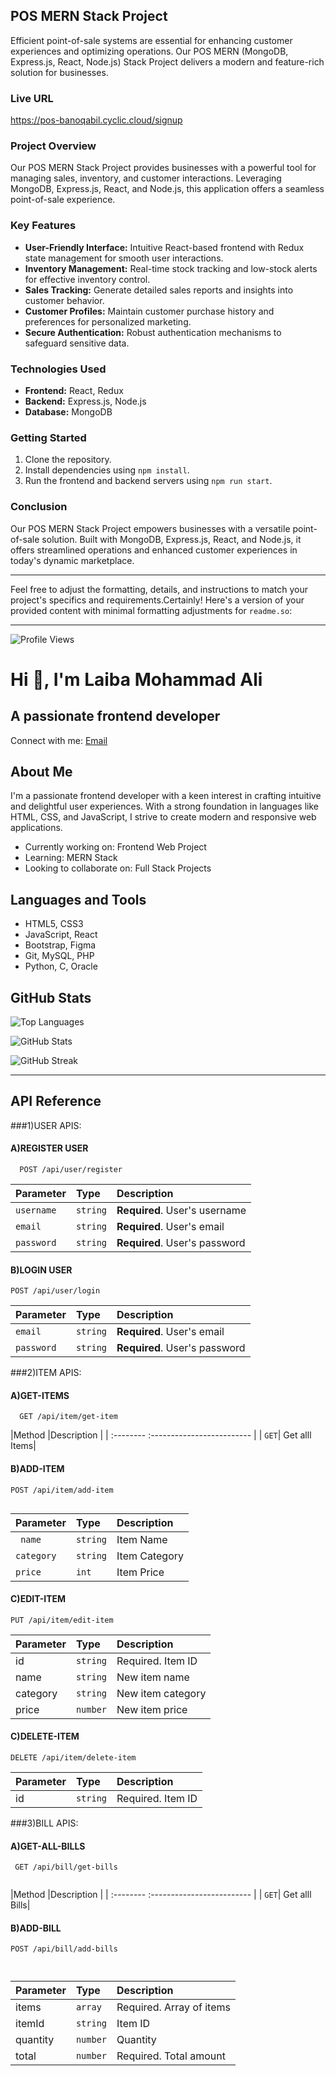 

## POS MERN Stack Project

Efficient point-of-sale systems are essential for enhancing customer experiences and optimizing operations. Our POS MERN (MongoDB, Express.js, React, Node.js) Stack Project delivers a modern and feature-rich solution for businesses.


### Live URL
https://pos-banoqabil.cyclic.cloud/signup


### Project Overview

Our POS MERN Stack Project provides businesses with a powerful tool for managing sales, inventory, and customer interactions. Leveraging MongoDB, Express.js, React, and Node.js, this application offers a seamless point-of-sale experience.

### Key Features

- **User-Friendly Interface:** Intuitive React-based frontend with Redux state management for smooth user interactions.
- **Inventory Management:** Real-time stock tracking and low-stock alerts for effective inventory control.
- **Sales Tracking:** Generate detailed sales reports and insights into customer behavior.
- **Customer Profiles:** Maintain customer purchase history and preferences for personalized marketing.
- **Secure Authentication:** Robust authentication mechanisms to safeguard sensitive data.

### Technologies Used

- **Frontend:** React, Redux
- **Backend:** Express.js, Node.js
- **Database:** MongoDB

### Getting Started

1. Clone the repository.
2. Install dependencies using `npm install`.
3. Run the frontend and backend servers using `npm run start`.

### Conclusion

Our POS MERN Stack Project empowers businesses with a versatile point-of-sale solution. Built with MongoDB, Express.js, React, and Node.js, it offers streamlined operations and enhanced customer experiences in today's dynamic marketplace.

---

Feel free to adjust the formatting, details, and instructions to match your project's specifics and requirements.Certainly! Here's a version of your provided content with minimal formatting adjustments for `readme.so`:

---

![Profile Views](https://komarev.com/ghpvc/?username=laiba-mohammadali-26&label=Profile%20views&color=0e75b6&style=flat)

# Hi 👋, I'm Laiba Mohammad Ali
## A passionate frontend developer

Connect with me: [Email](mailto:laibamohammadali@gmail.com)

## About Me

I'm a passionate frontend developer with a keen interest in crafting intuitive and delightful user experiences. With a strong foundation in languages like HTML, CSS, and JavaScript, I strive to create modern and responsive web applications.

- Currently working on: Frontend Web Project
- Learning: MERN Stack
- Looking to collaborate on: Full Stack Projects

## Languages and Tools

- HTML5, CSS3
- JavaScript, React
- Bootstrap, Figma
- Git, MySQL, PHP
- Python, C, Oracle

## GitHub Stats

![Top Languages](https://github-readme-stats.vercel.app/api/top-langs?username=laiba-mohammadali-26&show_icons=true&locale=en&layout=compact)

![GitHub Stats](https://github-readme-stats.vercel.app/api?username=laiba-mohammadali-26&show_icons=true&locale=en)

![GitHub Streak](https://github-readme-streak-stats.herokuapp.com/?user=laiba-mohammadali-26&)

---


## API Reference

###1)USER APIS:

#### A)REGISTER USER

```http
  POST /api/user/register
```

| Parameter | Type     | Description                |
| :-------- | :------- | :------------------------- |
| `username` | `string` | **Required**. User's username|
| `email` | `string` | **Required**. User's email|
| `password` | `string` | **Required**. User's password|

#### B)LOGIN USER

```http
POST /api/user/login

```

| Parameter | Type     | Description                |
| :-------- | :------- | :------------------------- |
| `email` | `string` | **Required**. User's email|
| `password` | `string` | **Required**. User's password|


###2)ITEM APIS:

#### A)GET-ITEMS

```http
  GET /api/item/get-item

```

|Method |Description                |
| :-------- :------------------------- |
| `GET`| Get alll Items|


#### B)ADD-ITEM

```http
POST /api/item/add-item


```

| Parameter | Type     | Description                |
| :-------- | :------- | :------------------------- |
| ` name` | `string` | Item Name|
| `category` | `string` | Item Category|
| `price` | `int`|Item Price |


#### C)EDIT-ITEM

```http
PUT /api/item/edit-item
```
|Parameter|	Type|	Description|
| :-------- | :------- | :------------------------- |
|id|	`string`|	Required. Item ID|
|name	|`string`|	New item name|
|category|	`string`|	New item category|
|price	|`number`|	New item price|

#### C)DELETE-ITEM

```http
DELETE /api/item/delete-item

 ```
|Parameter|	Type|	Description|
| :-------- | :------- | :------------------------- |
|id|	`string`|	Required. Item ID|


###3)BILL APIS:

#### A)GET-ALL-BILLS

```http
 GET /api/bill/get-bills


```

|Method |Description                |
| :-------- :------------------------- |
| `GET`| Get alll Bills|


#### B)ADD-BILL

```http
POST /api/bill/add-bills



```

| Parameter | Type     | Description                |
| :-------- | :------- | :------------------------- |
|items      |	`array`|	Required. Array of items|
|itemId|	    `string`|	Item ID|                                                  |
|quantity	|`number`|	Quantity|
|total	|`number`|	Required. Total amount|

